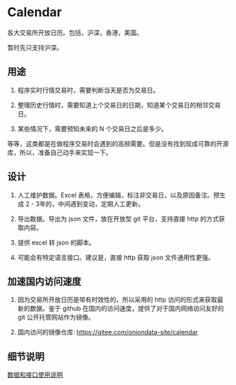 # Calendar


各大交易所开放日历。包括，沪深，香港，美国。

暂时先只支持沪深。


## 用途

1. 程序实时行情交易时，需要判断当天是否为交易日。

2. 整理历史行情时，需要知道上个交易日的日期，知道某个交易日的相邻交易日。

3. 某些情况下，需要预知未来的 N 个交易日之后是多少。

等等，这类都是在做程序交易时会遇到的高频需要。但是没有找到现成可靠的开源库，所以，准备自己动手来实现一下。


## 设计

1. 人工维护数据。Excel 表格，方便编辑，标注非交易日，以及原因备注。预生成 2 - 3年的，中间遇到变动，定期人工更新。

2. 导出数据。导出为 json 文件，放在开放型 git 平台，支持直接 http 的方式获取内容。

3. 提供 excel 转 json 的脚本。

4. 可能会有特定语言接口。建议是，直接 http 获取 json 文件通用性更强。


## 加速国内访问速度

1. 因为交易所开放日历是带有时效性的，所以采用的 http 访问的形式来获取最新的数据。鉴于 github 在国内的访问速度，提供了对于国内网络访问友好的 git 公开托管网站作为镜像。

2. 国内访问的镜像仓库: https://gitee.com/oniondata-site/calendar


## 细节说明

[数据和接口使用说明](about_data_usage.md)

